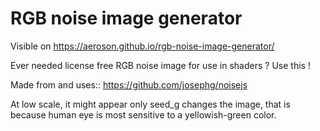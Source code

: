 # RGB noise image generator

Visible on https://aeroson.github.io/rgb-noise-image-generator/

Ever needed license free RGB noise image for use in shaders ? Use this !

Made from and uses:: https://github.com/josephg/noisejs

At low scale, it might appear only seed_g changes the image, that is because human eye is most sensitive to a yellowish-green color.
